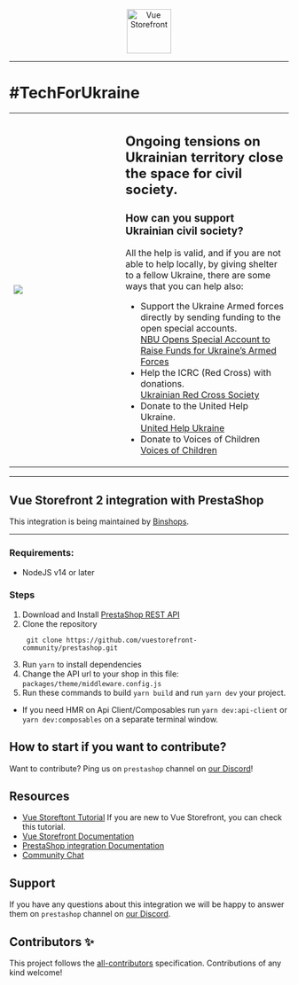 <div align="center">
  <img src="https://user-images.githubusercontent.com/20775532/150862136-957314b1-5086-4f03-8a34-04d402ae2a11.png" alt="Vue Storefront" height="80px" />
</div>

---------

# #TechForUkraine

<table>
  <tr>
    <td style="width:40%;">
       <img src="https://user-images.githubusercontent.com/1626923/155853691-d6d0a541-d3b9-40bf-b8f5-2d38303e9e49.png" />
    </td>
    <td>
      <h2><strong>Ongoing tensions on Ukrainian territory close the space for civil society.</strong></h2>
      <h3>How can you support Ukrainian civil society?</h3>
      All the help is valid, and if you are not able to help locally, by giving shelter to a fellow Ukraine, there are some ways that you can help also:
      <ul>
        <li>
          Support the Ukraine Armed forces directly by sending funding to the open special accounts.<br />
          <a href="https://bank.gov.ua/en/news/all/natsionalniy-bank-vidkriv-spetsrahunok-dlya-zboru-koshtiv-na-potrebi-armiyi" target="_blank">NBU Opens Special Account to Raise Funds for Ukraine’s Armed Forces</a>
        </li>
        <li>
          Help the ICRC (Red Cross) with donations.<br />
          <a href="https://www.icrc.org/en/where-we-work/europe-central-asia/ukraine" target="_blank">Ukrainian Red Cross Society</a>
        </li>
        <li>
          Donate to the United Help Ukraine.<br />
          <a href="https://unitedhelpukraine.org/" target="_blank">United Help Ukraine</a>
        </li>
        <li>
          Donate to Voices of Children<br />
          <a href="https://voices.org.ua/en/" target="_blank">Voices of Children</a>
        </li>
    </td>
  </tr>
</table>

---------

## Vue Storefront 2 integration with PrestaShop

This integration is being maintained by [Binshops](https://www.binshops.com).

------

### Requirements:
- NodeJS v14 or later

### Steps
1. Download and Install [PrestaShop REST API](https://www.binshops.com/prestashop-api)
2. Clone the repository
   ```
    git clone https://github.com/vuestorefront-community/prestashop.git
    ```
3. Run `yarn` to install dependencies
4. Change the API url to your shop in this file: `packages/theme/middleware.config.js`
5. Run these commands to build `yarn build` and run `yarn dev` your project.

- If you need HMR on Api Client/Composables run `yarn dev:api-client` or `yarn dev:composables` on a separate terminal window.

## How to start if you want to contribute?

Want to contribute? Ping us on `prestashop` channel on [our Discord](https://discord.vuestorefront.io)!

## Resources

- [Vue Storeftont Tutorial](https://www.binshops.com/tutorial/vue-storefront-tutorial) If you are new to Vue Storefront, you can check this tutorial.
- [Vue Storefront Documentation](https://docs.vuestorefront.io/v2/)
- [PrestaShop integration Documentation](https://docs.vuestorefront.io/prestashop)
- [Community Chat](https://discord.vuestorefront.io)

## Support

If you have any questions about this integration we will be happy to answer them on `prestashop` channel on [our Discord](discord.vuestorefront.io).

## Contributors ✨

<!-- ALL-CONTRIBUTORS-LIST:START - Do not remove or modify this section -->

<!-- ALL-CONTRIBUTORS-LIST:END -->

This project follows the [all-contributors](https://github.com/all-contributors/all-contributors) specification. Contributions of any kind welcome!
